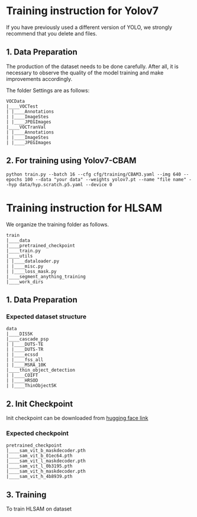 # Training instruction for Yolov7

If you have previously used a different version of YOLO, we strongly recommend that you delete and files.

## 1. Data Preparation
The production of the dataset needs to be done carefully. After all, it is necessary to observe the quality of the model training and make improvements accordingly.

The folder Settings are as follows:

```
VOCData
|____VOCTest
| |____Annotations
| |____ImageStes
| |____JPEGImages
|____VOCTranVal
| |____Annotations
| |____ImageStes
| |____JPEGImages
```
## 2. For training using Yolov7-CBAM
```
python train.py --batch 16 --cfg cfg/training/CBAM3.yaml --img 640 --epochs 100 --data "your data" --weights yolov7.pt --name "file name" --hyp data/hyp.scratch.p5.yaml --device 0
```


# Training instruction for HLSAM

We organize the training folder as follows.
```
train
|____data
|____pretrained_checkpoint
|____train.py
|____utils
| |____dataloader.py
| |____misc.py
| |____loss_mask.py
|____segment_anything_training
|____work_dirs
```

## 1. Data Preparation



### Expected dataset structure

```
data
|____DIS5K
|____cascade_psp
| |____DUTS-TE
| |____DUTS-TR
| |____ecssd
| |____fss_all
| |____MSRA_10K
|____thin_object_detection
| |____COIFT
| |____HRSOD
| |____ThinObject5K

```

## 2. Init Checkpoint
Init checkpoint can be downloaded from [hugging face link](https://huggingface.co/sam-hq-team/sam-hq-training/tree/main/pretrained_checkpoint)

### Expected checkpoint

```
pretrained_checkpoint
|____sam_vit_b_maskdecoder.pth
|____sam_vit_b_01ec64.pth
|____sam_vit_l_maskdecoder.pth
|____sam_vit_l_0b3195.pth
|____sam_vit_h_maskdecoder.pth
|____sam_vit_h_4b8939.pth

```

## 3. Training
To train HLSAM on dataset



